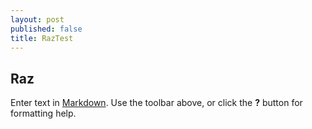 ```yaml
---
layout: post
published: false
title: RazTest
---
```

## Raz

Enter text in [Markdown](http://daringfireball.net/projects/markdown/). Use the toolbar above, or click the **?** button for formatting help.
